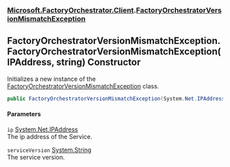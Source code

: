 ### [Microsoft.FactoryOrchestrator.Client](Microsoft_FactoryOrchestrator_Client.md 'Microsoft.FactoryOrchestrator.Client').[FactoryOrchestratorVersionMismatchException](FactoryOrchestratorVersionMismatchException.md 'Microsoft.FactoryOrchestrator.Client.FactoryOrchestratorVersionMismatchException')
## FactoryOrchestratorVersionMismatchException.FactoryOrchestratorVersionMismatchException(IPAddress, string) Constructor
Initializes a new instance of the [FactoryOrchestratorVersionMismatchException](FactoryOrchestratorVersionMismatchException.md 'Microsoft.FactoryOrchestrator.Client.FactoryOrchestratorVersionMismatchException') class.  
```csharp
public FactoryOrchestratorVersionMismatchException(System.Net.IPAddress ip, string serviceVersion);
```
#### Parameters
<a name='Microsoft_FactoryOrchestrator_Client_FactoryOrchestratorVersionMismatchException_FactoryOrchestratorVersionMismatchException(System_Net_IPAddress_string)_ip'></a>
`ip` [System.Net.IPAddress](https://docs.microsoft.com/en-us/dotnet/api/System.Net.IPAddress 'System.Net.IPAddress')  
The ip address of the Service.
  
<a name='Microsoft_FactoryOrchestrator_Client_FactoryOrchestratorVersionMismatchException_FactoryOrchestratorVersionMismatchException(System_Net_IPAddress_string)_serviceVersion'></a>
`serviceVersion` [System.String](https://docs.microsoft.com/en-us/dotnet/api/System.String 'System.String')  
The service version.
  
